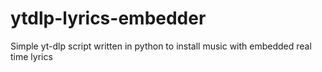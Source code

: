 # ytdlp-lyrics-embedder
Simple yt-dlp script written in python to install music with embedded real time lyrics
